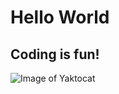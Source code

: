 # Hello World #
## Coding is fun! ##
![Image of Yaktocat](https://octodex.github.com/images/yaktocat.png)
